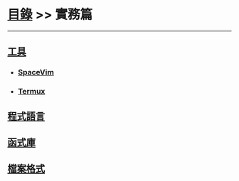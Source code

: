 # [目錄](../) >> 實務篇

---

## [工具](./tool/)

* ### [SpaceVim](./tool/spacevim/)

* ### [Termux](./tool/termux/)

## [程式語言](./programming_language/)

## [函式庫](./library/)

## [檔案格式](./file_format/)